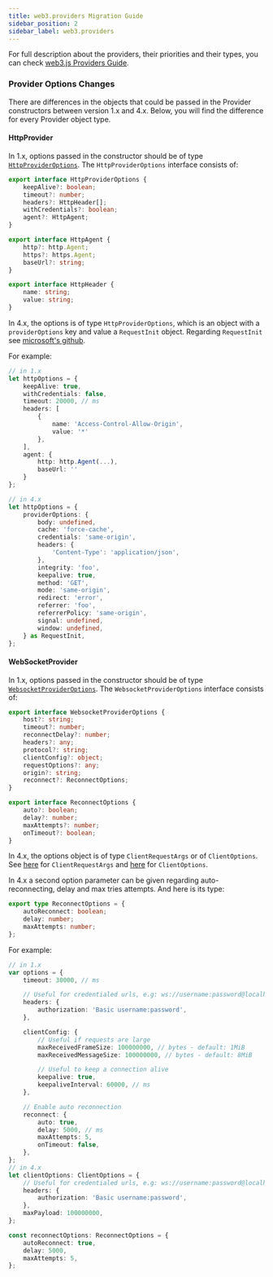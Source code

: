 ```yaml
---
title: web3.providers Migration Guide
sidebar_position: 2
sidebar_label: web3.providers
---
```


For full description about the providers, their priorities and their types, you can check [web3.js Providers Guide](/docs/guides/web3_providers_guide/).

### Provider Options Changes

There are differences in the objects that could be passed in the Provider constructors between version 1.x and 4.x. Below, you will find the difference for every Provider object type.

#### HttpProvider

In 1.x, options passed in the constructor should be of type [`HttpProviderOptions`](https://github.com/web3/web3.js/blob/1.x/packages/web3-core-helpers/types/index.d.ts#L173). The `HttpProviderOptions` interface consists of:

```ts
export interface HttpProviderOptions {
	keepAlive?: boolean;
	timeout?: number;
	headers?: HttpHeader[];
	withCredentials?: boolean;
	agent?: HttpAgent;
}

export interface HttpAgent {
	http?: http.Agent;
	https?: https.Agent;
	baseUrl?: string;
}

export interface HttpHeader {
	name: string;
	value: string;
}
```

In 4.x, the options is of type `HttpProviderOptions`, which is an object with a `providerOptions` key and value a `RequestInit` object.
Regarding `RequestInit` see [microsoft's github](https://microsoft.github.io/PowerBI-JavaScript/interfaces/_node_modules_typedoc_node_modules_typescript_lib_lib_dom_d_.requestinit.html).

For example:

```ts
// in 1.x
let httpOptions = {
    keepAlive: true,
    withCredentials: false,
    timeout: 20000, // ms
    headers: [
        {
            name: 'Access-Control-Allow-Origin',
            value: '*'
        },
    ],
    agent: {
        http: http.Agent(...),
        baseUrl: ''
    }
};

// in 4.x
let httpOptions = {
	providerOptions: {
		body: undefined,
		cache: 'force-cache',
		credentials: 'same-origin',
		headers: {
			'Content-Type': 'application/json',
		},
		integrity: 'foo',
		keepalive: true,
		method: 'GET',
		mode: 'same-origin',
		redirect: 'error',
		referrer: 'foo',
		referrerPolicy: 'same-origin',
		signal: undefined,
		window: undefined,
	} as RequestInit,
};
```

#### WebSocketProvider

In 1.x, options passed in the constructor should be of type [`WebsocketProviderOptions`](https://github.com/web3/web3.js/blob/1.x/packages/web3-core-helpers/types/index.d.ts#L192). The `WebsocketProviderOptions` interface consists of:

```ts
export interface WebsocketProviderOptions {
	host?: string;
	timeout?: number;
	reconnectDelay?: number;
	headers?: any;
	protocol?: string;
	clientConfig?: object;
	requestOptions?: any;
	origin?: string;
	reconnect?: ReconnectOptions;
}

export interface ReconnectOptions {
	auto?: boolean;
	delay?: number;
	maxAttempts?: number;
	onTimeout?: boolean;
}
```

In 4.x, the options object is of type `ClientRequestArgs` or of `ClientOptions`. See [here](https://microsoft.github.io/PowerBI-JavaScript/interfaces/_node_modules__types_node_http_d_._http_.clientrequestargs.html) for `ClientRequestArgs` and [here](https://github.com/websockets/ws) for `ClientOptions`.

In 4.x a second option parameter can be given regarding auto-reconnecting, delay and max tries attempts. And here is its type:

```ts
export type ReconnectOptions = {
	autoReconnect: boolean;
	delay: number;
	maxAttempts: number;
};
```

For example:

```ts
// in 1.x
var options = {
	timeout: 30000, // ms

	// Useful for credentialed urls, e.g: ws://username:password@localhost:8546
	headers: {
		authorization: 'Basic username:password',
	},

	clientConfig: {
		// Useful if requests are large
		maxReceivedFrameSize: 100000000, // bytes - default: 1MiB
		maxReceivedMessageSize: 100000000, // bytes - default: 8MiB

		// Useful to keep a connection alive
		keepalive: true,
		keepaliveInterval: 60000, // ms
	},

	// Enable auto reconnection
	reconnect: {
		auto: true,
		delay: 5000, // ms
		maxAttempts: 5,
		onTimeout: false,
	},
};
// in 4.x
let clientOptions: ClientOptions = {
	// Useful for credentialed urls, e.g: ws://username:password@localhost:8546
	headers: {
		authorization: 'Basic username:password',
	},
	maxPayload: 100000000,
};

const reconnectOptions: ReconnectOptions = {
	autoReconnect: true,
	delay: 5000,
	maxAttempts: 5,
};
```
